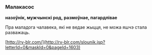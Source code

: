 ### Малакасос
**назоўнік, мужчынскі род, размоўнае, пагардлівае**

Пра маладога чалавека, які не ведае жыцця, не можа яшчэ стала разважаць.

<a rel="author">[http://rv-blr.com/](http://rv-blr.com/slounik.jsp?letterId=0&maskId=0&pageId=1603)</a>
